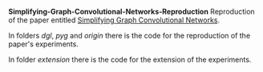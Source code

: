 **Simplifying-Graph-Convolutional-Networks-Reproduction**
Reproduction of the paper entitled [Simplifying Graph Convolutional Networks](https://arxiv.org/abs/1902.07153).

In folders *dgl*, *pyg* and *origin* there is the code for the reproduction of the paper's experiments.

In folder *extension* there is the code for the extension of the experiments.
